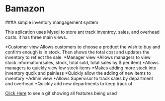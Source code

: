 # **Bamazon**
###A simple inventory mangagement system

This aplication uses Mysql to store ant track inventroy, sales, and overhead costs.
it has three main views.

*Customer view
Allows customers to choose a product the wish to buy and confirm enough is in stock.
Then shows the total cost and updates the inventory to reflect the sale.
*Manager view
  *Allows managers to view stock information(sales, stock, total sold, total sales by $ per item)
  *Allows managers to quickly view low stock items
  *Makes adding more stock into inventory qucik and painless
  *Quickly allow the adding of new items to inventory
*Admin view
  *Allows Supervisor to track sales by department and overhead
  *Quickly add new departments to keep track of

[Click Here](http://i.imgur.com/HEBdKyH.gifv) to see a gif showing all features being used